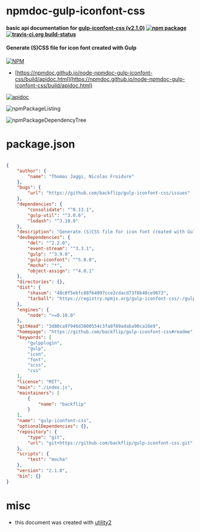 # npmdoc-gulp-iconfont-css

#### basic api documentation for  [gulp-iconfont-css (v2.1.0)](https://github.com/backflip/gulp-iconfont-css#readme)  [![npm package](https://img.shields.io/npm/v/npmdoc-gulp-iconfont-css.svg?style=flat-square)](https://www.npmjs.org/package/npmdoc-gulp-iconfont-css) [![travis-ci.org build-status](https://api.travis-ci.org/npmdoc/node-npmdoc-gulp-iconfont-css.svg)](https://travis-ci.org/npmdoc/node-npmdoc-gulp-iconfont-css)

#### Generate (S)CSS file for icon font created with Gulp

[![NPM](https://nodei.co/npm/gulp-iconfont-css.png?downloads=true&downloadRank=true&stars=true)](https://www.npmjs.com/package/gulp-iconfont-css)

- [https://npmdoc.github.io/node-npmdoc-gulp-iconfont-css/build/apidoc.html](https://npmdoc.github.io/node-npmdoc-gulp-iconfont-css/build/apidoc.html)

[![apidoc](https://npmdoc.github.io/node-npmdoc-gulp-iconfont-css/build/screenCapture.buildCi.browser.%252Ftmp%252Fbuild%252Fapidoc.html.png)](https://npmdoc.github.io/node-npmdoc-gulp-iconfont-css/build/apidoc.html)

![npmPackageListing](https://npmdoc.github.io/node-npmdoc-gulp-iconfont-css/build/screenCapture.npmPackageListing.svg)

![npmPackageDependencyTree](https://npmdoc.github.io/node-npmdoc-gulp-iconfont-css/build/screenCapture.npmPackageDependencyTree.svg)



# package.json

```json

{
    "author": {
        "name": "Thomas Jaggi, Nicolas Froidure"
    },
    "bugs": {
        "url": "https://github.com/backflip/gulp-iconfont-css/issues"
    },
    "dependencies": {
        "consolidate": "^0.13.1",
        "gulp-util": "^3.0.6",
        "lodash": "^3.10.0"
    },
    "description": "Generate (S)CSS file for icon font created with Gulp",
    "devDependencies": {
        "del": "^2.2.0",
        "event-stream": "^3.3.1",
        "gulp": "^3.9.0",
        "gulp-iconfont": "^5.0.0",
        "mocha": "*",
        "object-assign": "^4.0.1"
    },
    "directories": {},
    "dist": {
        "shasum": "40c0f5ebfc88f64097cce2cdacd73f8b40ce9673",
        "tarball": "https://registry.npmjs.org/gulp-iconfont-css/-/gulp-iconfont-css-2.1.0.tgz"
    },
    "engines": {
        "node": ">=0.10.0"
    },
    "gitHead": "3d80ca9f946d3800554c3fa8f89adaba90ca16e9",
    "homepage": "https://github.com/backflip/gulp-iconfont-css#readme",
    "keywords": [
        "gulpplugin",
        "gulp",
        "icon",
        "font",
        "scss",
        "css"
    ],
    "license": "MIT",
    "main": "./index.js",
    "maintainers": [
        {
            "name": "backflip"
        }
    ],
    "name": "gulp-iconfont-css",
    "optionalDependencies": {},
    "repository": {
        "type": "git",
        "url": "git+https://github.com/backflip/gulp-iconfont-css.git"
    },
    "scripts": {
        "test": "mocha"
    },
    "version": "2.1.0",
    "bin": {}
}
```



# misc
- this document was created with [utility2](https://github.com/kaizhu256/node-utility2)
